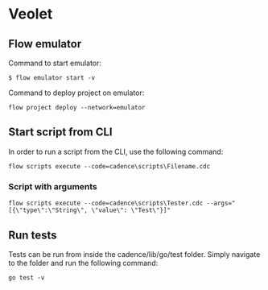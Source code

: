 # Veolet


## Flow emulator

Command to start emulator:

```
$ flow emulator start -v
```

Command to deploy project on emulator:

```
flow project deploy --network=emulator
```

## Start script from CLI

In order to run a script from the CLI, use the following command:

```
flow scripts execute --code=cadence\scripts\Filename.cdc
```

### Script with arguments
```
flow scripts execute --code=cadence\scripts\Tester.cdc --args="[{\"type\":\"String\", \"value\": \"Test\"}]"
```

## Run tests

Tests can be run from inside the cadence/lib/go/test folder. Simply navigate to the folder and run the following command:

```
go test -v
```